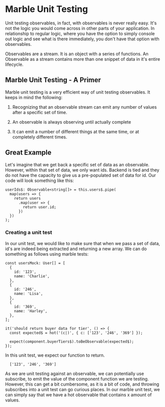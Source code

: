  Marble Unit Testing 
====================

Unit testing observables, in fact, with observables is never really
easy. It's not the logic you would come across in other parts of your
application. In relationship to regular logic, where you have the option
to simply console out logic and see what is there immediately, you don't
have that option with observables.

Observables are a stream. It is an object with a series of functions. An
Observable as a stream contains more than one snippet of data in it's
entire lifecycle.

 Marble Unit Testing - A Primer 
-------------------------------

Marble unit testing is a very efficient way of unit testing observables.
It keeps in mind the following:

1.  Recognizing that an observable stream can emit any number of values
    after a specific set of time.

2.  An observable is always observing until actually complete

3.  It can emit a number of different things at the same time, or at
    completely different times.

 Great Example 
--------------

Let's imagine that we get back a specific set of data as an observable.
However, within that set of data, we only want ids. Backend is tied and
they do not have the capacity to give us a pre-populated set of data for
id. Our code will look something like this:

    userIds$: Observable<string[]> = this.users$.pipe(
      map(users => {
        return users
          .map(user => {
            return user.id;
          })
      })
    );

### Creating a unit test

In our unit test, we would like to make sure that when we pass a set of
data, id's are indeed being extracted and returning a new array. We can
do something as follows using marble tests:

    const usersMock: User[] = [
      {
        id: '123',
        name: 'Charlie',
      },
      {
        id: '246',
        name: 'Lisa',
      },
      {
        id: '369',
        name: 'Harley',
      },
    ];

    it('should return buyer data for tier', () => {
      const expected$ = hot('(c|)', { c: ['123', '246', '369'] });

      expect(component.buyerTiers$).toBeObservable(expected$);
    });

In this unit test, we expect our function to return.

      ['123', '246', '369']

As we are unit testing against an observable, we can potentially use
subscribe, to emit the value of the component function we are testing.
However, this can get a bit cumbersome, as it is a bit of code, and
throwing subscribes into a unit test can go curious places. In our
marble unit test, we can simply say that we have a hot observable that
contains x amount of values.
